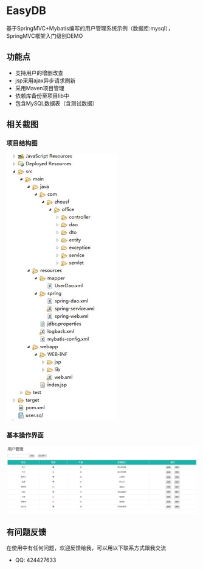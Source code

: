 # EasyDB
基于SpringMVC+Mybatis编写的用户管理系统示例（数据库:mysql），SpringMVC框架入门级别DEMO

## 功能点
* 支持用户的增删改查
* jsp采用ajax异步请求刷新
* 采用Maven项目管理
* 依赖库备份至项目lib中
* 包含MySQL数据表（含测试数据）

## 相关截图
### 项目结构图
![](https://github.com/MrZhousf/SpringMVC/blob/master/pic/2.jpg?raw=true)

### 基本操作界面
![](https://github.com/MrZhousf/SpringMVC/blob/master/pic/1.jpg?raw=true)

## 有问题反馈
在使用中有任何问题，欢迎反馈给我，可以用以下联系方式跟我交流

* QQ: 424427633

